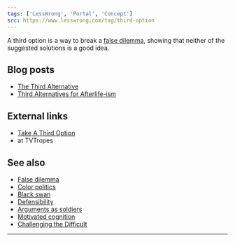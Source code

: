 ```yaml
---
tags: ['LessWrong', 'Portal', 'Concept']
src: https://www.lesswrong.com/tag/third-option
---
```


A third option is a way to break a [false dilemma](https://www.lesswrong.com/tag/false-dilemma), showing that neither of the suggested solutions is a good idea.

## Blog posts
- [The Third Alternative](http://lesswrong.com/lw/hu/the_third_alternative/)
- [Third Alternatives for Afterlife-ism](http://lesswrong.com/lw/hv/third_alternatives_for_afterlifeism/)

## External links
- [Take A Third Option](http://tvtropes.org/pmwiki/pmwiki.php/Main/TakeAThirdOption)
-  at TVTropes

## See also
- [False dilemma](https://www.lesswrong.com/tag/false-dilemma)
- [Color politics](https://www.lesswrong.com/tag/blues-and-greens-metaphor)
- [Black swan](https://www.lesswrong.com/tag/black-swans)
- [Defensibility](https://www.lesswrong.com/tag/defensibility)
- [Arguments as soldiers](https://www.lesswrong.com/tag/arguments-as-soldiers)
- [Motivated cognition](https://www.lesswrong.com/tag/motivated-reasoning)
- [Challenging the Difficult](https://www.lesswrong.com/tag/challenging-the-difficult)



---

